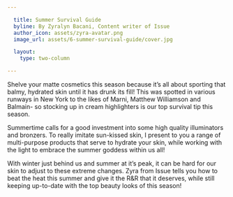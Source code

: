 ```yaml
---

  title: Summer Survival Guide
  byline: By Zyralyn Bacani, Content writer of Issue
  author_icon: assets/zyra-avatar.png
  image_url: assets/6-summer-survival-guide/cover.jpg

  layout:
    type: two-column

---
```


Shelve your matte cosmetics this season because it’s all about sporting that balmy, hydrated skin until it has drunk its fill! This was spotted in various runways in New York to the likes of Marni, Matthew Williamson and Balmain- so stocking up in cream highlighters is our top survival tip this season.

Summertime calls for a good investment into some high quality illuminators and bronzers. To really imitate sun-kissed skin,  I present to you a range of multi-purpose products that serve to hydrate your skin, while working with the light to embrace the summer goddess within us all!

With winter just behind us and summer at it’s peak, it can be hard for our skin to adjust to these extreme changes. Zyra from Issue tells you how to beat the heat this summer and give it the R&R that it deserves, while still keeping up-to-date with the top beauty looks of this season!
